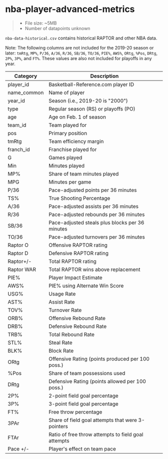 # nba-player-advanced-metrics

> * File size: ~5MB
> * Number of datapoints unknown

`nba-data-historical.csv` contains historical RAPTOR and other NBA data.

Note: The following columns are not included for the 2019-20 season or later: `tmRtg`, `MP%`, `P/36`, `A/36`, `R/36`,	`SB/36`, `TO/36`, `PIE%`, `AWS%`, `ORtg`, `%Pos`, `DRtg`, `2P%`,	`3P%`, and `FT%`. These values are also not included for playoffs in any year.

|  Category   |                     Description                     |
|-------------|-----------------------------------------------------|
| player_id   | Basketball-Reference.com player ID                  |
| name_common | Name of player                                      |
| year_id     | Season (i.e., 2019-20 is "2000")                    |
| type        | Regular season (RS) or playoffs (PO)                |
| age         | Age on Feb. 1 of season                             |
| team_id     | Team played for                                     |
| pos         | Primary position                                    |
| tmRtg       | Team efficiency margin                              |
| franch_id   | Franchise played for                                |
| G           | Games played                                        |
| Min         | Minutes played                                      |
| MP%         | Share of team minutes played                        |
| MPG         | Minutes per game                                    |
| P/36        | Pace-adjusted points per 36 minutes                 |
| TS%         | True Shooting Percentage                            |
| A/36        | Pace-adjusted assists per 36 minutes                |
| R/36        | Pace-adjusted rebounds per 36 minutes               |
| SB/36       | Pace-adjusted steals plus blocks per 36 minutes     |
| TO/36       | Pace-adjusted turnovers per 36 minutes              |
| Raptor O    | Offensive RAPTOR rating                             |
| Raptor D    | Defensive RAPTOR rating                             |
| Raptor+/-   | Total RAPTOR rating                                 |
| Raptor WAR  | Total RAPTOR wins above replacement                 |
| PIE%        | Player Impact Estimate                              |
| AWS%        | PIE% using Alternate Win Score                      |
| USG%        | Usage Rate                                          |
| AST%        | Assist Rate                                         |
| TOV%        | Turnover Rate                                       |
| ORB%        | Offensive Rebound Rate                              |
| DRB%        | Defensive Rebound Rate                              |
| TRB%        | Total Rebound Rate                                  |
| STL%        | Steal Rate                                          |
| BLK%        | Block Rate                                          |
| ORtg        | Offensive Rating (points produced per 100 poss.)    |
| %Pos        | Share of team possessions used                      |
| DRtg        | Defensive Rating (points allowed per 100 poss.)     |
| 2P%         | 2-point field goal percentage                       |
| 3P%         | 3-point field goal percentage                       |
| FT%         | Free throw percentage                               |
| 3PAr        | Share of field goal attempts that were 3-pointers   |
| FTAr        | Ratio of free throw attempts to field goal attempts |
| Pace +/-    | Player's effect on team pace                        |

